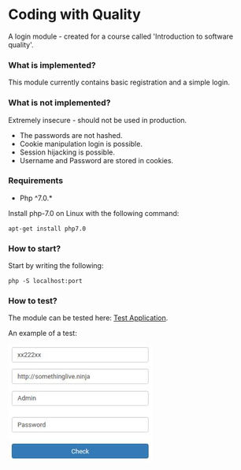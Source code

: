 # Coding with Quality
A login module - created for a course called 'Introduction to software quality'.

### What is implemented?
This module currently contains basic registration and a simple login. 

### What is not implemented?
Extremely insecure - should not be used in production.

* The passwords are not hashed.
* Cookie manipulation login is possible.
* Session hijacking is possible.
* Username and Password are stored in cookies.

### Requirements
* Php ^7.0.*

Install php-7.0 on Linux with the following command:
        
    apt-get install php7.0

### How to start?
Start by writing the following:
    
    php -S localhost:port

### How to test?
The module can be tested here:
[Test Application](http://csquiz.lnu.se:82/).

An example of a test:

![test example](/example-test.png)

